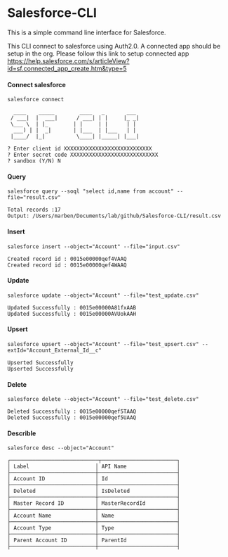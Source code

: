 # Salesforce-CLI

This is a simple command line interface for Salesforce.

This CLI connect to salesforce using Auth2.0. A connected app should be setup in the org. Please follow this link to setup connected app https://help.salesforce.com/s/articleView?id=sf.connected_app_create.htm&type=5
#### Connect salesforce
```
salesforce connect
```
```
  ____    _____        ____   _       ___ 
 / ___|  |  ___|      / ___| | |     |_ _|
 \___ \  | |_        | |     | |      | | 
  ___) | |  _|       | |___  | |___   | | 
 |____/  |_|          \____| |_____| |___|
                                          
? Enter client id XXXXXXXXXXXXXXXXXXXXXXXXXXXX
? Enter secret code XXXXXXXXXXXXXXXXXXXXXXXXXXXX
? sandbox (Y/N) N
```

#### Query
```
salesforce query --soql "select id,name from account" --file="result.csv"
```
```
Total records :17
Output: /Users/marben/Documents/lab/github/Salesforce-CLI/result.csv
```

#### Insert 
```
salesforce insert --object="Account" --file="input.csv"
```
```
Created record id : 0015e00000qef4VAAQ
Created record id : 0015e00000qef4WAAQ
```
#### Update
```
salesforce update --object="Account" --file="test_update.csv"
```
```
Updated Successfully : 0015e00000A81fxAAB
Updated Successfully : 0015e00000AVUokAAH
```
#### Upsert
```
salesforce upsert --object="Account" --file="test_upsert.csv" --extId="Account_External_Id__c"
```
```
Upserted Successfully
Upserted Successfully
```
#### Delete
```
salesforce delete --object="Account" --file="test_delete.csv"
```
```
Deleted Successfully : 0015e00000qef5TAAQ
Deleted Successfully : 0015e00000qef5UAAQ
```
#### Describle
```
salesforce desc --object="Account"
```
```
┌────────────────────────────┬────────────────────────┐
│ Label                     │ API Name                │
├───────────────────────────┼─────────────────────────┤
│ Account ID                │ Id                      │
├───────────────────────────┼─────────────────────────┤
│ Deleted                   │ IsDeleted               │
├───────────────────────────┼─────────────────────────┤
│ Master Record ID          │ MasterRecordId          │
├───────────────────────────┼─────────────────────────┤
│ Account Name              │ Name                    │
├───────────────────────────┼─────────────────────────┤
│ Account Type              │ Type                    │
├───────────────────────────┼─────────────────────────┤
│ Parent Account ID         │ ParentId                │
├───────────────────────────┼─────────────────────────┤
```
